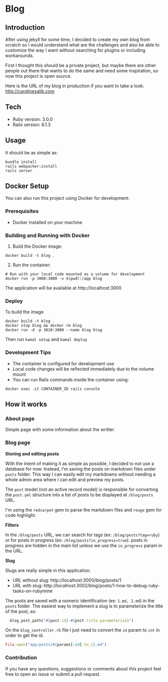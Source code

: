 # Blog

## Introduction
After using jekyll for some time, I decided to create my own blog from scratch so I would understand what are the challenges and also be able to customize the way I want without searching for plugins or including workarounds.

First I thought this should be a private project, but maybe there are other people out there that wants to do the same and need some inspiration, so now this project is open source.

Here is the URL of my blog in production if you want to take a look: http://carolinesalib.com

## Tech
* Ruby version: 3.0.0
* Rails version: 6.1.3

## Usage
It should be as simple as:
```shell
bundle install
rails webpacker:install
rails server
```

## Docker Setup
You can also run this project using Docker for development:

### Prerequisites
- Docker installed on your machine

### Building and Running with Docker

1. Build the Docker image:
```shell
docker build -t blog .
```

2. Run the container:
```shell
# Run with your local code mounted as a volume for development
docker run -p 3000:3000 -v $(pwd):/app blog
```

The application will be available at http://localhost:3000

### Deploy
To build the image

```shell
docker build -t blog .
docker stop blog && docker rm blog
docker run -d -p 3010:3000 --name blog blog
```

Then run `kamal setup` and `kamal deploy`

### Development Tips
- The container is configured for development use
- Local code changes will be reflected immediately due to the volume mount
- You can run Rails commands inside the container using:
```shell
docker exec -it CONTAINER_ID rails console
```

## How it works

### About page
Simple page with some information about the writter.

### Blog page

**Storing and editing posts**

With the intent of making it as simple as possible, I decided to not use a database for now. Instead, I'm saving the posts on markdown files under `posts` folder. This way I can easily edit my markdowns without needing a whole admin area where I can edit and preview my posts.

The `post` model (not an active record model) is responsible for converting the `post.yml` structure into a list of posts to be displayed at `/blog/posts` URL.

I'm using the `redcarpet` gem to parse the markdown files and `rouge` gem for code highlight.

**Filters**

In the `/blog/posts` URL, we can search for tags (ex: `/blog/posts?tag=ruby`) or for posts in progress (ex: `/blog/posts?in_progress=true`). posts in progress are hidden in the main list unless we use the `in_progress` param in the URL.

**Slug**

Slugs are really simple in this application.

* URL without slug: http://localhost:3000/blog/posts/1
* URL with slug: http://localhost:3002/blog/posts/1-how-to-debug-ruby-tasks-on-rubymine

The posts are saved with a numeric identification (ex: `1.md, 2.md`) in the `posts` folder. The easiest way to implement a slug is to parameterize the title of the post, ex:
```ruby
  blog_post_path("#{post.id}-#{post.title.parameterize}")
```
On the `blog_controller.rb` file I just need to convert the `id` param to `int` in order to get the id.
```ruby
File.open("app/posts/#{params[:id].to_i}.md")
```

### Contribution
If you have any questions, suggestions or comments about this project feel free to open an issue or submit a pull request.
